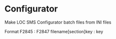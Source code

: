 # Configurator
Make LOC SMS Configurator batch files from INI files

Format
F2845 : F2847
filename[section]key : key